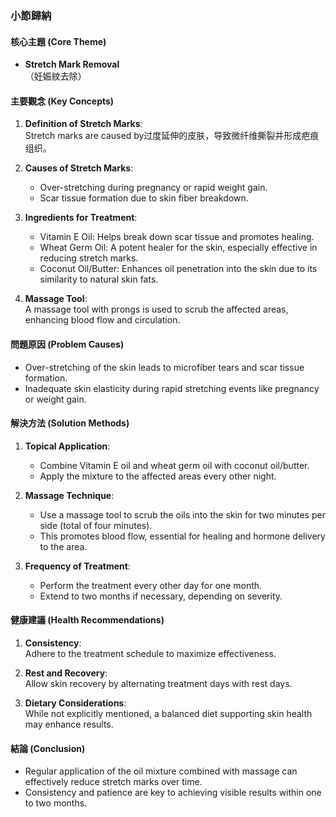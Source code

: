 ### 小節歸納

#### 核心主題 (Core Theme)
- **Stretch Mark Removal**  
  （妊娠紋去除）

#### 主要觀念 (Key Concepts)
1. **Definition of Stretch Marks**:  
   Stretch marks are caused by过度延伸的皮肤，导致微纤维撕裂并形成疤痕组织。
   
2. **Causes of Stretch Marks**:  
   - Over-stretching during pregnancy or rapid weight gain.
   - Scar tissue formation due to skin fiber breakdown.

3. **Ingredients for Treatment**:  
   - Vitamin E Oil: Helps break down scar tissue and promotes healing.
   - Wheat Germ Oil: A potent healer for the skin, especially effective in reducing stretch marks.
   - Coconut Oil/Butter: Enhances oil penetration into the skin due to its similarity to natural skin fats.

4. **Massage Tool**:  
   A massage tool with prongs is used to scrub the affected areas, enhancing blood flow and circulation.

#### 問題原因 (Problem Causes)
- Over-stretching of the skin leads to microfiber tears and scar tissue formation.
- Inadequate skin elasticity during rapid stretching events like pregnancy or weight gain.

#### 解決方法 (Solution Methods)
1. **Topical Application**:  
   - Combine Vitamin E oil and wheat germ oil with coconut oil/butter.
   - Apply the mixture to the affected areas every other night.

2. **Massage Technique**:  
   - Use a massage tool to scrub the oils into the skin for two minutes per side (total of four minutes).
   - This promotes blood flow, essential for healing and hormone delivery to the area.

3. **Frequency of Treatment**:  
   - Perform the treatment every other day for one month.
   - Extend to two months if necessary, depending on severity.

#### 健康建議 (Health Recommendations)
1. **Consistency**:  
   Adhere to the treatment schedule to maximize effectiveness.

2. **Rest and Recovery**:  
   Allow skin recovery by alternating treatment days with rest days.

3. **Dietary Considerations**:  
   While not explicitly mentioned, a balanced diet supporting skin health may enhance results.

#### 結論 (Conclusion)
- Regular application of the oil mixture combined with massage can effectively reduce stretch marks over time.
- Consistency and patience are key to achieving visible results within one to two months.